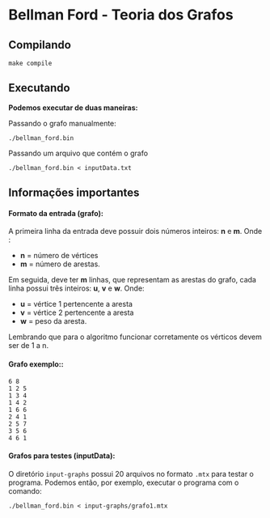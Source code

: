 # Bellman Ford - Teoria dos Grafos

## Compilando

```
make compile
```

## Executando
**Podemos executar de duas maneiras:**  

Passando o grafo manualmente:  
```
./bellman_ford.bin
```  

Passando um arquivo que contém o grafo  
```
./bellman_ford.bin < inputData.txt
```  

## Informações importantes  

#### Formato da entrada (grafo):  
A primeira linha da entrada deve possuir dois números inteiros: **n** e **m**. Onde :
- **n** = número de vértices
- **m** = número de arestas.  

Em seguida, deve ter **m** linhas, que representam as arestas do grafo, cada linha possui três inteiros: **u**, **v** e **w**. Onde:
- **u** = vértice 1 pertencente a aresta
- **v** = vértice 2 pertencente a aresta 
- **w** = peso da aresta.

Lembrando que para o algoritmo funcionar corretamente os vérticos devem ser de 1 a n.  

#### Grafo exemplo::  
```
6 8
1 2 5
1 3 4
1 4 2
1 6 6
2 4 1
2 5 7
3 5 6
4 6 1
```  

#### Grafos para testes (inputData):  

O diretório `input-graphs` possui 20 arquivos no formato ```.mtx``` para testar o programa.
Podemos então, por exemplo, executar o programa com o comando:  
```
./bellman_ford.bin < input-graphs/grafo1.mtx
```  





